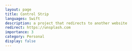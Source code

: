 ```yaml
---
layout: page
title: Control Strip
languages: Swift
description: a project that redirects to another website
redirect: https://unsplash.com
importance: 3
category: Personal
display: false
---
```

